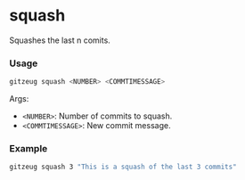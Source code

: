 # squash

Squashes the last n comits.

### Usage
```sh 
gitzeug squash <NUMBER> <COMMTIMESSAGE>
```
Args:
 - `<NUMBER>`: Number of commits to squash.
 - `<COMMTIMESSAGE>`: New commit message.

### Example
```sh 
gitzeug squash 3 "This is a squash of the last 3 commits"
```
